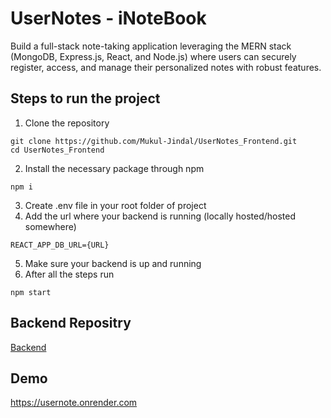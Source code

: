 
# UserNotes - iNoteBook

Build a full-stack note-taking application leveraging the MERN stack (MongoDB, Express.js, React, and Node.js) where users can securely register, access, and manage their personalized notes with robust features.


## Steps to run the project

1. Clone the repository
```
git clone https://github.com/Mukul-Jindal/UserNotes_Frontend.git
cd UserNotes_Frontend
```
2. Install the necessary package through npm
```
npm i
```
3. Create .env file in your root folder of project
4. Add the url where your backend is running (locally hosted/hosted somewhere)
```
REACT_APP_DB_URL={URL}
```
5. Make sure your backend is up and running
6. After all the steps run
```
npm start
```
    
## Backend Repositry

[Backend](https://github.com/Mukul-Jindal/UserNotes_Backend)


## Demo

https://usernote.onrender.com

